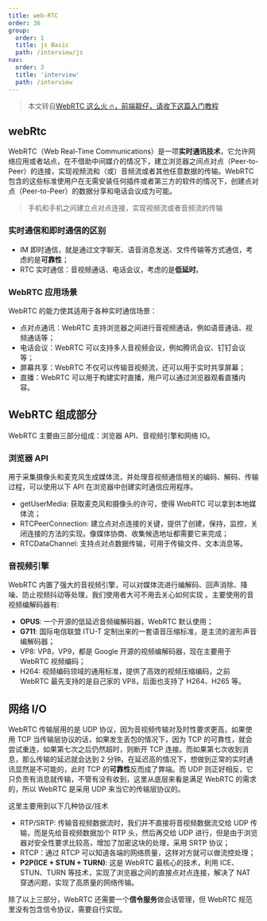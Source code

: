 ```yaml
---
title: web-RTC
order: 36
group:
  order: 1
  title: js Basic
  path: /interview/js
nav:
  order: 3
  title: 'interview'
  path: /interview
---
```


> 本文转自[WebRTC 这么火 🔥，前端靓仔，请收下这篇入门教程](https://juejin.cn/post/7266417942182608955)

## webRtc

WebRTC（Web Real-Time Communications）是一项**实时通讯技术**，它允许网络应用或者站点，在不借助中间媒介的情况下，建立浏览器之间点对点（Peer-to-Peer）的连接，实现视频流和（或）音频流或者其他任意数据的传输。WebRTC 包含的这些标准使用户在无需安装任何插件或者第三方的软件的情况下，创建点对点（Peer-to-Peer）的数据分享和电话会议成为可能。

> 手机和手机之间建立点对点连接，实现视频流或者音频流的传输

### 实时通信和即时通信的区别

- IM 即时通信，就是通过文字聊天、语音消息发送、文件传输等方式通信，考虑的是**可靠性**；
- RTC 实时通信：音视频通话、电话会议，考虑的是**低延时**。

### WebRTC 应用场景

WebRTC 的能力使其适用于各种实时通信场景：

- 点对点通讯：WebRTC 支持浏览器之间进行音视频通话，例如语音通话、视频通话等；
- 电话会议：WebRTC 可以支持多人音视频会议，例如腾讯会议、钉钉会议等；
- 屏幕共享：WebRTC 不仅可以传输音视频流，还可以用于实时共享屏幕；
- 直播：WebRTC 可以用于构建实时直播，用户可以通过浏览器观看直播内容。

## WebRTC 组成部分

WebRTC 主要由三部分组成：浏览器 API、音视频引擎和网络 IO。

### 浏览器 API

用于采集摄像头和麦克风生成媒体流，并处理音视频通信相关的编码、解码、传输过程，可以使用以下 API 在浏览器中创建实时通信应用程序。

- getUserMedia: 获取麦克风和摄像头的许可，使得 WebRTC 可以拿到本地媒体流；
- RTCPeerConnection: 建立点对点连接的关键，提供了创建，保持，监控，关闭连接的方法的实现。像媒体协商、收集候选地址都需要它来完成；
- RTCDataChannel: 支持点对点数据传输，可用于传输文件、文本消息等。

### 音视频引擎

WebRTC 内置了强大的音视频引擎，可以对媒体流进行编解码、回声消除、降噪、防止视频抖动等处理，我们使用者大可不用去关心如何实现 。主要使用的音视频编解码器有:

- **OPUS**: 一个开源的低延迟音频编解码器，WebRTC 默认使用；
- **G711**: 国际电信联盟 ITU-T 定制出来的一套语音压缩标准，是主流的波形声音编解码器；
- VP8: VP8，VP9，都是 Google 开源的视频编解码器，现在主要用于 WebRTC 视频编码；
- H264: 视频编码领域的通用标准，提供了高效的视频压缩编码，之前 WebRTC 最先支持的是自己家的 VP8，后面也支持了 H264、H265 等。

## 网络 I/O

WebRTC 传输层用的是 UDP 协议，因为音视频传输对及时性要求更高，如果使用 TCP 当传输层协议的话，如果发生丢包的情况下，因为 TCP 的可靠性，就会尝试重连，如果第七次之后仍然超时，则断开 TCP 连接。而如果第七次收到消息，那么传输的延迟就会达到 2 分钟。在延迟高的情况下，想做到正常的实时通讯显然是不可能的，此时 TCP 的**可靠性**反而成了弊端。而 UDP 则正好相反，它只负责有消息就传输，不管有没有收到，这里从底层来看是满足 WebRTC 的需求的，所以 WebRTC 是采用 UDP 来当它的传输层协议的。

这里主要用到以下几种协议/技术

- RTP/SRTP: 传输音视频数据流时，我们并不直接将音视频数据流交给 UDP 传输，而是先给音视频数据加个 RTP 头，然后再交给 UDP 进行，但是由于浏览器对安全性要求比较高，增加了加密这块的处理，采用 SRTP 协议；
- RTCP：通过 RTCP 可以知道各端的网络质量，这样对方就可以做流控处理；
- **P2P(ICE + STUN + TURN)**: 这是 WebRTC 最核心的技术，利用 ICE、STUN、TURN 等技术，实现了浏览器之间的直接点对点连接，解决了 NAT 穿透问题，实现了高质量的网络传输。

除了以上三部分，WebRTC 还需要一个**信令服务**做会话管理，但 WebRTC 规范里没有包含信令协议，需要自行实现。
